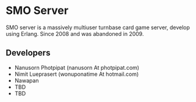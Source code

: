 SMO Server
==========

SMO server is a massively multiuser turnbase card game server, develop using Erlang. Since 2008 and was abandoned in 2009.

Developers
----------
*  Nanusorn Photpipat (nanusorn At photpipat.com)
*  Nimit Lueprasert (wonuponatime At hotmail.com)
*  Nawapan 
*  TBD
*  TBD

